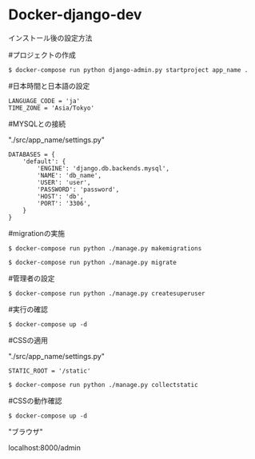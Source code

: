 # Docker-django-dev

インストール後の設定方法

#プロジェクトの作成
~~~~~~~~~~~~~~~~~~~~~~~~~~~~~~~~~~~~~~~~~~~~~~~~~~~~~~~~~~~~~~~~~~~
$ docker-compose run python django-admin.py startproject app_name .
~~~~~~~~~~~~~~~~~~~~~~~~~~~~~~~~~~~~~~~~~~~~~~~~~~~~~~~~~~~~~~~~~~~

#日本時間と日本語の設定
~~~~~~~~~~~~~~~~~~~~~~~~
LANGUAGE_CODE = 'ja'
TIME_ZONE = 'Asia/Tokyo'
~~~~~~~~~~~~~~~~~~~~~~~~

#MYSQLとの接続

"./src/app_name/settings.py"
~~~~~~~~~~~~~~~~~~~~~~~~~~~~~~~~~~~~~~~~~~~~~
DATABASES = {
    'default': {
        'ENGINE': 'django.db.backends.mysql',
        'NAME': 'db_name',
        'USER': 'user',
        'PASSWORD': 'password',
        'HOST': 'db',
        'PORT': '3306',
    }
}
~~~~~~~~~~~~~~~~~~~~~~~~~~~~~~~~~~~~~~~~~~~~~~

#migrationの実施
~~~~~~~~~~~~~~~~~~~~~~~~~~~~~~~~~~~~~~~~~~~~~~~~~~~~~~
$ docker-compose run python ./manage.py makemigrations

$ docker-compose run python ./manage.py migrate
~~~~~~~~~~~~~~~~~~~~~~~~~~~~~~~~~~~~~~~~~~~~~~~~~~~~~~

#管理者の設定
~~~~~~~~~~~~~~~~~~~~~~~~~~~~~~~~~~~~~~~~~~~~~~~~~~~~~~~
$ docker-compose run python ./manage.py createsuperuser
~~~~~~~~~~~~~~~~~~~~~~~~~~~~~~~~~~~~~~~~~~~~~~~~~~~~~~~

#実行の確認
~~~~~~~~~~~~~~~~~~~~~~
$ docker-compose up -d
~~~~~~~~~~~~~~~~~~~~~~
#CSSの適用

"./src/app_name/settings.py"

~~~~~~~~~~~~~~~~~~~~~~~
STATIC_ROOT = '/static'
~~~~~~~~~~~~~~~~~~~~~~~

~~~~~~~~~~~~~~~~~~~~~~~~~~~~~~~~~~~~~~~~~~~~~~~~~~~~~
$ docker-compose run python ./manage.py collectstatic
~~~~~~~~~~~~~~~~~~~~~~~~~~~~~~~~~~~~~~~~~~~~~~~~~~~~~

#CSSの動作確認
~~~~~~~~~~~~~~~~~~~~~~
$ docker-compose up -d
~~~~~~~~~~~~~~~~~~~~~~

"ブラウザ"

localhost:8000/admin
